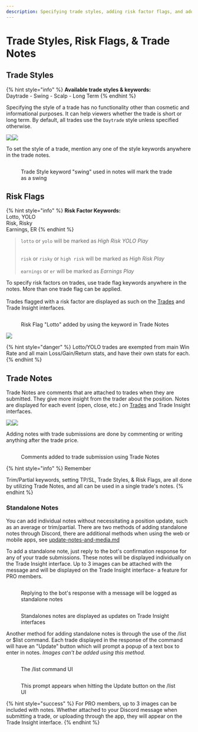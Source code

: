 ```yaml
---
description: Specifying trade styles, adding risk factor flags, and adding notes to trades
---
```


# Trade Styles, Risk Flags, & Trade Notes

## Trade Styles

{% hint style="info" %}
**Available trade styles & keywords:**\
Daytrade - Swing - Scalp - Long Term
{% endhint %}

Specifying the style of a trade has no functionality other than cosmetic and informational purposes. It can help viewers whether the trade is short or long term. By default, all trades use the `Daytrade` style unless specified otherwise.&#x20;

![](<../.gitbook/assets/image (3) (1) (1) (1) (1) (1) (1).png>)![](<../.gitbook/assets/image (5) (1) (1) (1) (1).png>)

To set the style of a trade, mention any one of the style keywords anywhere in the trade notes.

<figure><img src="../.gitbook/assets/image (6) (1) (1) (1) (1).png" alt=""><figcaption><p>Trade Style keyword "swing" used in notes will mark the trade as a swing</p></figcaption></figure>

## Risk Flags

{% hint style="info" %}
**Risk Factor Keywords:**\
Lotto, YOLO\
Risk, Risky\
Earnings, ER
{% endhint %}

> `lotto` or `yolo` will be marked as _High Risk YOLO Play_
>
> \
> `risk` or `risky` or `high risk` will be marked as _High Risk Play_\
> \
> `earnings` or `er` will be marked as _Earnings Play_

To specify risk factors on trades, use trade flag keywords anywhere in the notes. More than one trade flag can be applied.\
\
Trades flagged with a risk factor are displayed as such on the [Trades](https://nvst.ly/trades) and Trade Insight interfaces.

<figure><img src="../.gitbook/assets/image (7) (1) (1).png" alt=""><figcaption><p>Risk Flag "Lotto" added by using the keyword in Trade Notes</p></figcaption></figure>

<img src="../.gitbook/assets/image (8) (1).png" alt="" data-size="original">![](<../.gitbook/assets/image (9) (1).png>)

{% hint style="danger" %}
Lotto/YOLO trades are exempted from main Win Rate and all main Loss/Gain/Return stats, and have their own stats for each.
{% endhint %}

## Trade Notes

Trade Notes are comments that are attached to trades when they are submitted. They give more insight from the trader about the position. Notes are displayed for each event (open, close, etc.) on [Trades](https://nvst.ly/trades) and Trade Insight interfaces.

![](<../.gitbook/assets/image (243).png>)![](<../.gitbook/assets/image (11) (1).png>)

Adding notes with trade submissions are done by commenting or writing anything after the trade price.&#x20;

<figure><img src="../.gitbook/assets/image (12) (1).png" alt=""><figcaption><p>Comments added to trade submission using Trade Notes</p></figcaption></figure>

{% hint style="info" %}
Remember

Trim/Partial keywords, setting TP/SL, Trade Styles, & Risk Flags, are all done by utilizing Trade Notes, and all can be used in a single trade's notes.
{% endhint %}

### Standalone Notes

You can add individual notes without necessitating a position update, such as an average or trim/partial. There are two methods of adding standalone notes through Discord, there are additional methods when using the web or mobile apps, see [update-notes-and-media.md](../submit-trades-from-web/submit-trades/update-notes-and-media.md "mention")

To add a standalone note, just reply to the bot's confirmation response for any of your trade submissions. These notes will be displayed individually on the Trade Insight interface. Up to 3 images can be attached with the message and will be displayed on the Trade Insight interface- a feature for PRO members.

<figure><img src="../.gitbook/assets/image (262).png" alt=""><figcaption><p>Replying to the bot's response with a message will be logged as standalone notes</p></figcaption></figure>

<figure><img src="../.gitbook/assets/image (263).png" alt=""><figcaption><p>Standalones notes are displayed as updates on Trade Insight interfaces</p></figcaption></figure>

Another method for adding standalone notes is through the use of the /list or $list command. Each trade displayed in the response of the command will have an "Update" button which will prompt a popup of a text box to enter in notes. _Images can't be added using this method._

<figure><img src="../.gitbook/assets/image (264).png" alt=""><figcaption><p>The /list command UI</p></figcaption></figure>

<figure><img src="../.gitbook/assets/image (265).png" alt=""><figcaption><p>This prompt appears when hitting the Update button on the /list UI</p></figcaption></figure>

{% hint style="success" %}
For PRO members, up to 3 images can be included with notes. Whether attached to your Discord message when submitting a trade, or uploading through the app, they will appear on the Trade Insight interface.
{% endhint %}
